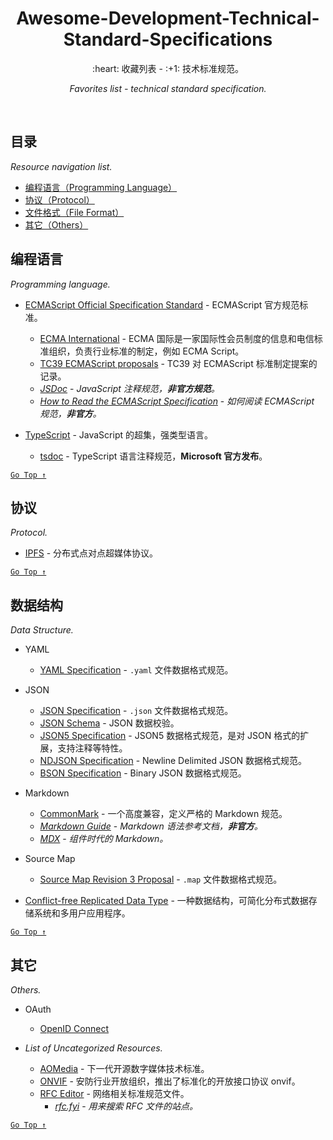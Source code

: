 <div align="center">
  <h1>Awesome-Development-Technical-Standard-Specifications</h1>

  <p>:heart: 收藏列表 - :+1: 技术标准规范。</p>
  <p><i>Favorites list - technical standard specification.</i></p>
</div>

<br />

## 目录

*Resource navigation list.*

- [编程语言（Programming Language）](#编程语言)
- [协议（Protocol）](#协议)
- [文件格式（File Format）](#文件格式)
- [其它（Others）](#其它)

## 编程语言

*Programming language.*

- [ECMAScript Official Specification Standard](https://www.ecma-international.org/publications/standards/Ecma-262.htm) - ECMAScript 官方规范标准。
  - [ECMA International](http://www.ecma-international.org/) - ECMA 国际是一家国际性会员制度的信息和电信标准组织，负责行业标准的制定，例如 ECMA Script。
  - [TC39 ECMAScript proposals](https://github.com/tc39/proposals) - TC39 对 ECMAScript 标准制定提案的记录。
  - [_JSDoc_](https://jsdoc.app/) - _JavaScript 注释规范，**非官方规范**。_
  - [_How to Read the ECMAScript Specification_](https://timothygu.me/es-howto/) - _如何阅读 ECMAScript 规范，**非官方**。_

- [TypeScript](http://www.typescriptlang.org/) - JavaScript 的超集，强类型语言。
  - [tsdoc](https://github.com/microsoft/tsdoc) - TypeScript 语言注释规范，**Microsoft 官方发布**。

[`Go Top ↑`](#awesome-development-technical-standard-specifications)

## 协议

*Protocol.*

- [IPFS](https://ipfs.io/) - 分布式点对点超媒体协议。

[`Go Top ↑`](#awesome-development-technical-standard-specifications)

## 数据结构

*Data Structure.*

- YAML
  - [YAML Specification](https://yaml.org/) - `.yaml` 文件数据格式规范。

- JSON
  - [JSON Specification](http://www.json.org/) - `.json` 文件数据格式规范。
  - [JSON Schema](http://json-schema.org/) - JSON 数据校验。
  - [JSON5 Specification](https://spec.json5.org/) - JSON5 数据格式规范，是对 JSON 格式的扩展，支持注释等特性。
  - [NDJSON Specification](http://ndjson.org/) - Newline Delimited JSON 数据格式规范。
  - [BSON Specification](http://bsonspec.org/) - Binary JSON 数据格式规范。

- Markdown
  - [CommonMark](https://commonmark.org/) - 一个高度兼容，定义严格的 Markdown 规范。
  - [_Markdown Guide_](https://www.markdownguide.org/) - _Markdown 语法参考文档，**非官方**。_
  - [_MDX_](https://mdxjs.com/) - _组件时代的 Markdown。_

- Source Map
  - [Source Map Revision 3 Proposal](https://sourcemaps.info/spec.html) - `.map` 文件数据格式规范。

- [Conflict-free Replicated Data Type](https://crdt.tech/) - 一种数据结构，可简化分布式数据存储系统和多用户应用程序。

[`Go Top ↑`](#awesome-development-technical-standard-specifications)

## 其它

*Others.*

- OAuth
  - [OpenID Connect](https://openid.net/connect/)

- *List of Uncategorized Resources.*
  - [AOMedia](https://aomedia.org/) - 下一代开源数字媒体技术标准。
  - [ONVIF](https://www.onvif.org/) - 安防行业开放组织，推出了标准化的开放接口协议 onvif。
  - [RFC Editor](https://www.rfc-editor.org/) - 网络相关标准规范文件。
    - [*rfc.fyi*](https://rfc.fyi/) - *用来搜索 RFC 文件的站点。*

[`Go Top ↑`](#awesome-development-technical-standard-specifications)
